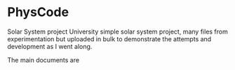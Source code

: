 # PhysCode
Solar System project
University simple solar system project, many files from experimentation but uploaded in bulk to demonstrate the attempts and 
development as I went along. 


The main documents are 

